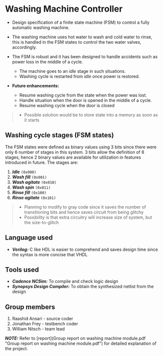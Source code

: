 # Washing Machine Controller
- Design specification of a finite state machine (FSM) to control a fully automatic washing machine.
- The washing machine uses hot water to wash and cold water to rinse, this is handled in the FSM states to control the two water valves, accordingly.
- The FSM is robust and it has been designed to handle accidents such as power loss in the middle of a cycle.

    - The machine goes to an _idle_ stage in such situations.
    - Washing cycle is restarted from _idle_ once power is restored.

- __Future enhancements:__
    - Resume washing cycle from the state when the power was lost.
    - Handle situation when the door is opened in the middle of a cycle.
    - Resume washing cycle when the door is closed
> - Possible solution would be to store state into a memory as soon as it starts

## Washing cycle stages (FSM states)
The FSM states were defined as binary values using 3 bits since there were only 6 number of stages in this system. 3 bits allow the definition of 8 stages, hence 2 binary values are available for utilization in features introduced in future.
The stages are:
1. ___Idle___ `(0x000)`
2. ___Wash fill___ `(0x001)`
3. ___Wash agitate___ `(0x010)`
4. ___Wash spin___ `(0x011)`
5. ___Rinse fill___ `(0x100)`
6. ___Rinse agitate___ `(0x101)`
> - Planning to modify to gray code since it saves the number of transitioning bits and hence saves circuit from being glitchy
> - Possibility is that extra circuitry will increase size of system, but the size-to-glitch

## Language used
- ___Verilog:___ C like HDL is easier to comprehend and saves design time since the syntax is more concise that VHDL

## Tools used
- ___Cadence NCSim:___ To compile and check logic design
- ___Synopsys Design Compiler:___ To obtain the synthesized netlist from the design

## Group members
1. Raashid Ansari - source coder
2. Jonathan Frey - testbench coder
3. William Nitsch - team lead

___NOTE:___ Refer to [report](Group report on washing machine module.pdf "Group report on washing machine module.pdf") for detailed explanation of the project.
